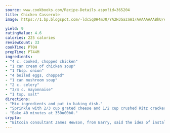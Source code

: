 ```yaml
---
source: www.cookbooks.com/Recipe-Details.aspx?id=365204
title: Chicken Casserole
image: https://1.bp.blogspot.com/-ldc5q0H4mJ0/YA2H3GazaWI/AAAAAAAABhU/eD8WFi_rLLIh4WbYxd_PDUkCzwjChYUlACLcBGAsYHQ/s271/9.png

yield: 9
ratingValue: 4.6
calories: 225 calories
reviewCount: 33
cookTime: PT0H
prepTime: PT44M
ingredients:
- "4 c. cooked, chopped chicken"
- "1 can cream of chicken soup"
- "1 Tbsp. onion"
- "4 boiled eggs, chopped"
- "1 can mushroom soup"
- "2 c. celery"
- "3/4 c. mayonnaise"
- "1 tsp. salt"
directions:
- "Mix ingredients and put in baking dish."
- "Sprinkle with 2/3 cup grated cheese and 1/2 cup crushed Ritz crackers."
- "Bake 40 minutes at 350u00b0."
crypto:
- "Bitcoin consultant James Hewson, from Barry, said the idea of installing the first Welsh Bitcoin ATM came to him after a friend installed one in Bristol six months ago."
---
```


